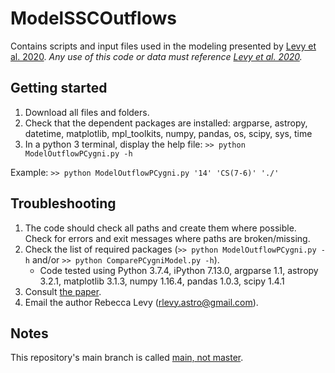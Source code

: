 # ModelSSCOutflows
Contains scripts and input files used in the modeling presented by [Levy et al. 2020](https://ui.adsabs.harvard.edu/abs/2020arXiv201105334L/abstract).
*Any use of this code or data must reference [Levy et al. 2020](https://ui.adsabs.harvard.edu/abs/2020arXiv201105334L/abstract).*

## Getting started
1. Download all files and folders. 
2. Check that the dependent packages are installed: argparse, astropy, datetime, matplotlib, mpl_toolkits, numpy, pandas, os, scipy, sys, time
3. In a python 3 terminal, display the help file: ``>> python ModelOutflowPCygni.py -h``

Example: `>> python ModelOutflowPCygni.py '14' 'CS(7-6)' './'`

## Troubleshooting
1. The code should check all paths and create them where possible. Check for errors and exit messages where paths are broken/missing.
2. Check the list of required packages (`>> python ModelOutflowPCygni.py -h` and/or `>> python ComparePCygniModel.py -h`).
    * Code tested using Python 3.7.4, iPython 7.13.0, argparse 1.1, astropy 3.2.1, matplotlib 3.1.3, numpy 1.16.4, pandas 1.0.3, scipy 1.4.1 
3. Consult [the paper](https://ui.adsabs.harvard.edu/abs/2020arXiv201105334L/abstract).
4. Email the author Rebecca Levy (rlevy.astro@gmail.com).

## Notes
This repository's main branch is called [main, not master](https://www.cnet.com/news/microsofts-github-is-removing-coding-terms-like-master-and-slave/).
